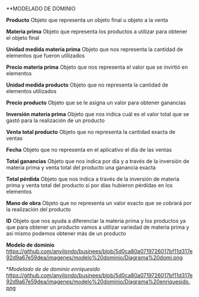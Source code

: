 **MODELADO DE DOMINIO

**Producto**
Objeto que representa un objeto final u objeto a la venta

**Materia prima**
Objeto que representa los productos a utilizar para obtener el objeto final

**Unidad medida materia prima**
Objeto que nos representa la cantidad de elementos que fueron utilizados

**Precio materia prima**
Objeto que nos representa el valor que se invirtió en elementos

**Unidad medida producto**
Objeto que no representa la cantidad de elementos utilizados

**Precio producto**
Objeto que se le asigna un valor para obtener ganancias

**Inversión materia prima**
Objeto que nos indica cuál es el valor total que se gastó para la realización de un producto

**Venta total producto**
Objeto que no representa la cantidad exacta de ventas

**Fecha**
Objeto que no representa en el aplicativo el día de las ventas

**Total ganancias**
Objeto que nos indica por día y a través de la inversión de materia prima y venta total del producto una ganancia exacta

**Total pérdida**
Objeto que nos indica a través de la inversión de materia prima y venta total del producto si por días hubieron pérdidas en los elementos

**Mano de obra**
Objeto que no representa un valor exacto que se cobrará por la realización del producto

**ID**
Objeto que nos ayuda a diferenciar la materia prima y los productos ya que para obtener un producto vamos a utilizar variedad de materia prima y así mismo podemos obtener más de un producto

**Modelo de dominio**
https://github.com/anyilondo/businees/blob/5d0ca80a0719726017bf11d317e92d9a67e59dea/imagenes/modelo%20dominio/Diagrama%20domi.png

**Modelado de de dominio enriquesido*
https://github.com/anyilondo/businees/blob/5d0ca80a0719726017bf11d317e92d9a67e59dea/imagenes/modelo%20dominio/Diagrama%20enriquesido.png
